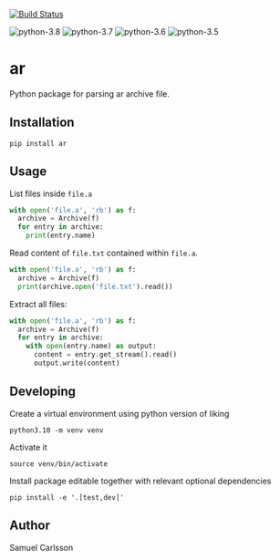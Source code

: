 [![Build Status](https://travis-ci.com/vidstige/ar.svg?branch=master)](https://travis-ci.com/vidstige/ar)

![python-3.8](https://img.shields.io/badge/python-3.8-success)
![python-3.7](https://img.shields.io/badge/python-3.7-success)
![python-3.6](https://img.shields.io/badge/python-3.6-success)
![python-3.5](https://img.shields.io/badge/python-3.5-success)

# ar
Python package for parsing ar archive file. 

## Installation
`pip install ar`

## Usage
List files inside `file.a`
```python
with open('file.a', 'rb') as f:
  archive = Archive(f)
  for entry in archive:
    print(entry.name)
```

Read content of `file.txt` contained within `file.a`.

```python
with open('file.a', 'rb') as f:
  archive = Archive(f)
  print(archive.open('file.txt').read())
```

Extract all files:
```python
with open('file.a', 'rb') as f:
  archive = Archive(f)
  for entry in archive:
    with open(entry.name) as output:
      content = entry.get_stream().read()
      output.write(content)
```

## Developing
Create a virtual environment using python version of liking

    python3.10 -m venv venv
  
Activate it

    source venv/bin/activate

Install package editable together with relevant optional dependencies

    pip install -e '.[test,dev]'

## Author
Samuel Carlsson
